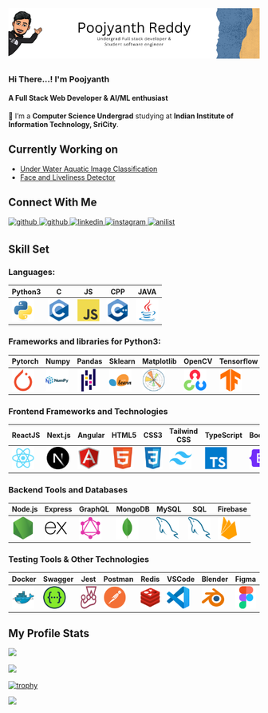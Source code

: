 <img src=https://raw.githubusercontent.com/poojyanth/poojyanth/main/Poojyanth%20Reddy.png alt="Poojyanth Reddy" style="margin-bottom: 5px;" />

<h3 >Hi There...! I'm Poojyanth </h3>
<h4 >A Full Stack Web Developer & AI/ML enthusiast</h4>

📖 I’m a **Computer Science Undergrad** studying at **Indian Institute of Information Technology, SriCity**. 

## Currently Working on
- [Under Water Aquatic Image Classification](https://github.com/poojyanth/UAIC)
- [Face and Liveliness Detector](https://github.com/poojyanth/Face-Recognition-and-Liveliness-Detection)




<h2 >Connect With Me</h2> 
<div >
<a href="https://github.com/poojyanth" target="_blank">
<img src=https://img.shields.io/badge/github-%2324292e.svg?&style=for-the-badge&logo=github&logoColor=white alt=github style="margin-bottom: 5px;" />
</a>
<a href="mailto:mspoojyanthreddy@gmail.com" target="_blank">
<img src=https://img.shields.io/badge/Gmail-D14836?style=for-the-badge&logo=gmail&logoColor=white alt=github style="margin-bottom: 5px;" />
</a>
<a href="https://www.linkedin.com/in/poojyanthreddy/" target="_blank">
<img src=https://img.shields.io/badge/linkedin-%231E77B5.svg?&style=for-the-badge&logo=linkedin&logoColor=white alt=linkedin style="margin-bottom: 5px;" />
</a>
<a href="https://www.instagram.com/poojyanth_reddy/" target="_blank">
<img src=https://img.shields.io/badge/Instagram-E4455F?style=for-the-badge&logo=instagram&logoColor=white alt=instagram style="margin-bottom: 5px;" />
</a>
<a href="https://anilist.co/user/starlightIssi/" target="_blank">
<img src=https://img.shields.io/badge/AniList-02A9FF?style=for-the-badge&logo=AniList&logoColor=white alt=anilist style="margin-bottom: 5px;" />
</a>
</div>  

## Skill Set

### Languages:
| Python3 | C | JS | CPP | JAVA |
|----------|----------|----------|----------|-----|
|  <img src="https://github.com/devicons/devicon/blob/master/icons/python/python-original.svg" title="Python"  alt="Python" width="45" height="45"/> |  <img src="https://github.com/devicons/devicon/blob/master/icons/c/c-original.svg" title="C"  alt="C" width="45" height="45"/> |  <img src="https://github.com/devicons/devicon/blob/master/icons/javascript/javascript-original.svg" title="JavaScript" alt="JavaScript" width="45" height="45"/> |  <img src="https://github.com/devicons/devicon/blob/master/icons/cplusplus/cplusplus-original.svg" title="CPP" alt="Cpp" width="45" height="45"/>| <img src="https://github.com/devicons/devicon/blob/master/icons/java/java-original.svg" title="Java" alt="Java" width="45" height="45"/> |

### Frameworks and libraries for Python3:

| Pytorch | Numpy | Pandas | Sklearn | Matplotlib | OpenCV | Tensorflow |
|----------|----------|----------|----------|----------|----------|----------|
|  <img src="https://github.com/devicons/devicon/blob/master/icons/pytorch/pytorch-original.svg" title="Pytorch"  alt="Pytorch" width="45" height="45"/>|  <img src="https://github.com/devicons/devicon/blob/master/icons/numpy/numpy-original-wordmark.svg" title="Numpy" alt="Numpy" width="45" height="45"/>|  <img src="https://github.com/devicons/devicon/blob/master/icons/pandas/pandas-original.svg" title="Pandas" alt="Pandas" width="45" height="45"/>|  <img src="https://github.com/devicons/devicon/blob/master/icons/scikitlearn/scikitlearn-original.svg" title="sklearn" alt="sklearn" width="45" height="45"/>|  <img src="https://github.com/devicons/devicon/blob/master/icons/matplotlib/matplotlib-original.svg" title="mpl" alt="mpl" width="45" height="45"/>| <img src="https://github.com/devicons/devicon/blob/master/icons/opencv/opencv-original.svg" title="opencv" alt="opencv" width="45" height="45"/>| <img src="https://github.com/devicons/devicon/blob/master/icons/tensorflow/tensorflow-original.svg" title="Tensorflow" alt="Tensorflow" width="45" height="45"/> |

### Frontend Frameworks and Technologies

| ReactJS | Next.js | Angular | HTML5 | CSS3 | Tailwind CSS | TypeScript | Bootstrap |
|----------|----------|----------|----------|----------|----------|----------|----------|
|  <img src="https://github.com/devicons/devicon/blob/master/icons/react/react-original.svg" title="ReactJS"  alt="ReactJS" width="45" height="45"/> |  <img src="https://github.com/devicons/devicon/blob/master/icons/nextjs/nextjs-original.svg" title="Next.js"  alt="Next.js" width="45" height="45"/> |  <img src="https://github.com/devicons/devicon/blob/master/icons/angularjs/angularjs-original.svg" title="Angular" alt="Angular" width="45" height="45"/> |<img src="https://github.com/devicons/devicon/blob/master/icons/html5/html5-original.svg" title="HTML5" alt="HTML5" width="45" height="45"/> |<img src="https://github.com/devicons/devicon/blob/master/icons/css3/css3-original.svg" title="CSS3" alt="CSS3" width="45" height="45"/> | <img src="https://github.com/devicons/devicon/blob/master/icons/tailwindcss/tailwindcss-original.svg" title="Tailwind CSS" alt="Tailwind CSS" width="45" height="45"/> | <img src="https://github.com/devicons/devicon/blob/master/icons/typescript/typescript-original.svg" title="TypeScript" alt="TypeScript" width="45" height="45"/> | <img src="https://github.com/devicons/devicon/blob/master/icons/bootstrap/bootstrap-plain.svg" title="Bootstrap" alt="Bootstrap" width="45" height="45"/> |

### Backend Tools and Databases

| Node.js | Express | GraphQL | MongoDB | MySQL | SQL | Firebase |
|----------|----------|----------|----------|----------|----------|----------|
| <img src="https://github.com/devicons/devicon/blob/master/icons/nodejs/nodejs-original.svg" title="Node.js" alt="Node.js" width="45" height="45"/> | <img src="https://github.com/devicons/devicon/blob/master/icons/express/express-original.svg" title="Express" alt="Express" width="45" height="45"/> | <img src="https://github.com/devicons/devicon/blob/master/icons/graphql/graphql-plain.svg" title="GraphQL" alt="GraphQL" width="45" height="45"/> | <img src="https://github.com/devicons/devicon/blob/master/icons/mongodb/mongodb-original.svg" title="MongoDB" alt="MongoDB" width="45" height="45"/> | <img src="https://github.com/devicons/devicon/blob/master/icons/mysql/mysql-original.svg" title="MySQL" alt="MySQL" width="45" height="45"/> | <img src="https://github.com/devicons/devicon/blob/master/icons/mysql/mysql-original.svg" title="SQL" alt="SQL" width="45" height="45"/> | <img src="https://github.com/devicons/devicon/blob/master/icons/firebase/firebase-plain.svg" title="Firebase" alt="Firebase" width="45" height="45"/> |

### Testing Tools & Other Technologies

| Docker | Swagger | Jest | Postman | Redis | VSCode | Blender | Figma |
|----------|----------|----------|----------|----------|----------|----------|----------|
| <img src="https://github.com/devicons/devicon/blob/master/icons/docker/docker-original.svg" title="Docker" alt="Docker" width="45" height="45"/> | <img src="https://github.com/devicons/devicon/blob/master/icons/swagger/swagger-original.svg" title="Swagger" alt="Swagger" width="45" height="45"/> | <img src="https://github.com/devicons/devicon/blob/master/icons/jest/jest-plain.svg" title="Jest" alt="Jest" width="45" height="45"/> | <img src="https://github.com/devicons/devicon/blob/master/icons/postman/postman-original.svg" title="Postman" alt="Postman" width="45" height="45"/> | <img src="https://github.com/devicons/devicon/blob/master/icons/redis/redis-original.svg" title="Redis" alt="Redis" width="45" height="45"/> | <img src="https://github.com/devicons/devicon/blob/master/icons/vscode/vscode-original.svg" title="VSCode" alt="VSCode" width="45" height="45"/> | <img src="https://github.com/devicons/devicon/blob/master/icons/blender/blender-original.svg" title="Blender" alt="Blender" width="45" height="45"/> | <img src="https://github.com/devicons/devicon/blob/master/icons/figma/figma-original.svg" title="Figma" alt="Figma" width="45" height="45"/> |

 
<h2 >My Profile Stats</h2>

<div ><img src="https://github-readme-stats-sigma-five.vercel.app/api?username=poojyanth&show_icons=true&show_icons=true&theme=tokyonight&locale=en&count_private=true&include_all_commits=true"  /></div>  
<p></p>
<div ><img src="https://github-readme-stats-sigma-five.vercel.app/api/top-langs/?username=poojyanth&show_icons=true&theme=tokyonight&locale=en&layout=compact&count_private=true"  /></div> 
<p></p>

[![trophy](https://github-profile-trophy.vercel.app/?username=poojyanth&title=Commits,Repositories,MultipleLang,PullRequest,Reviews&theme=onedark)](https://github.com/ryo-ma/github-profile-trophy)



 ![](https://komarev.com/ghpvc/?username=poojyanth&style=for-the-badge&color=orange)

